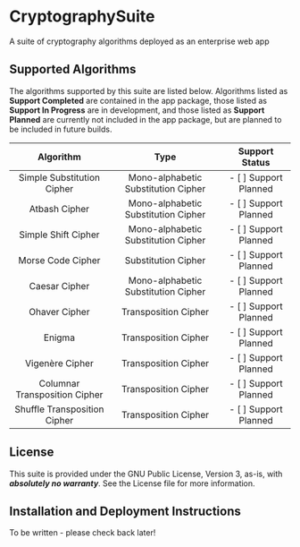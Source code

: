 # CryptographySuite
A suite of cryptography algorithms deployed as an enterprise web app

## Supported Algorithms
The algorithms supported by this suite are listed below. Algorithms listed as **Support Completed** are contained in
the app package, those listed as **Support In Progress** are in development, and those listed as **Support Planned** 
are currently not included in the app package, but are planned to be included in future builds.

|           Algorithm           |                Type                 |    Support Status     |
|:-----------------------------:|:-----------------------------------:|:---------------------:|
|  Simple Substitution Cipher   | Mono-alphabetic Substitution Cipher | - [ ] Support Planned |
|         Atbash Cipher         | Mono-alphabetic Substitution Cipher | - [ ] Support Planned |
|      Simple Shift Cipher      | Mono-alphabetic Substitution Cipher | - [ ] Support Planned |
|       Morse Code Cipher       |         Substitution Cipher         | - [ ] Support Planned |
|         Caesar Cipher         | Mono-alphabetic Substitution Cipher | - [ ] Support Planned |
|         Ohaver Cipher         |        Transposition Cipher         | - [ ] Support Planned |
|            Enigma             |        Transposition Cipher         | - [ ] Support Planned |
|    Vigen&egrave;re Cipher     |        Transposition Cipher         | - [ ] Support Planned |
| Columnar Transposition Cipher |        Transposition Cipher         | - [ ] Support Planned |
| Shuffle Transposition Cipher  |        Transposition Cipher         | - [ ] Support Planned |

## License
This suite is provided under the GNU Public License, Version 3, as-is, with **_absolutely no warranty_**.
See the License file for more information.

## Installation and Deployment Instructions
To be written - please check back later!
